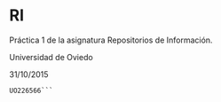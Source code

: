 # RI
Práctica 1 de la asignatura Repositorios de Información.

Universidad de Oviedo

31/10/2015

```Jorge Sierra Miranda
UO226566```
